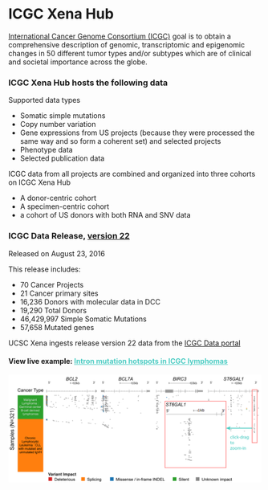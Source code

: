 # ICGC Xena Hub

[International Cancer Genome Consortium (ICGC)](http://icgc.org/) goal is to obtain a comprehensive description of genomic, transcriptomic and epigenomic changes in 50 different tumor types and/or subtypes which are of clinical and societal importance across the globe.


### ICGC Xena Hub hosts the following data
Supported data types
* Somatic simple mutations
* Copy number variation
* Gene expressions from US projects (because they were processed the same way and so form a coherent set) and selected projects
* Phenotype data
* Selected publication data

ICGC data from all projects are combined and organized into three cohorts on ICGC Xena Hub
* A donor-centric cohort
* A specimen-centric cohort
* a cohort of US donors with both RNA and SNV data


### ICGC Data Release, [version 22](https://dcc.icgc.org/releases/release_22/)

Released on August 23, 2016

This release includes:
* 70 Cancer Projects
* 21 Cancer primary sites
* 16,236 Donors with molecular data in DCC
* 19,290 Total Donors
* 46,429,997 Simple Somatic Mutations
* 57,658 Mutated genes

UCSC Xena ingests release version 22 data from the [ICGC Data portal](https://dcc.icgc.org/)

#### View live example: [<span style="color:#4ecdc4"><u>Intron mutation hotspots in ICGC lymphomas</u></span>](http://dev.xenabrowser.net/heatmap/?bookmark=b62b660e6029947f51ce5745945cce90)

<a href="http://dev.xenabrowser.net/heatmap/?bookmark=b62b660e6029947f51ce5745945cce90"><img src="https://raw.githubusercontent.com/ucscXena/cohortMetaData/master/hub_icgc.xenahubs.net/SFigure%202%20icgc%20mutation.png"></a>
